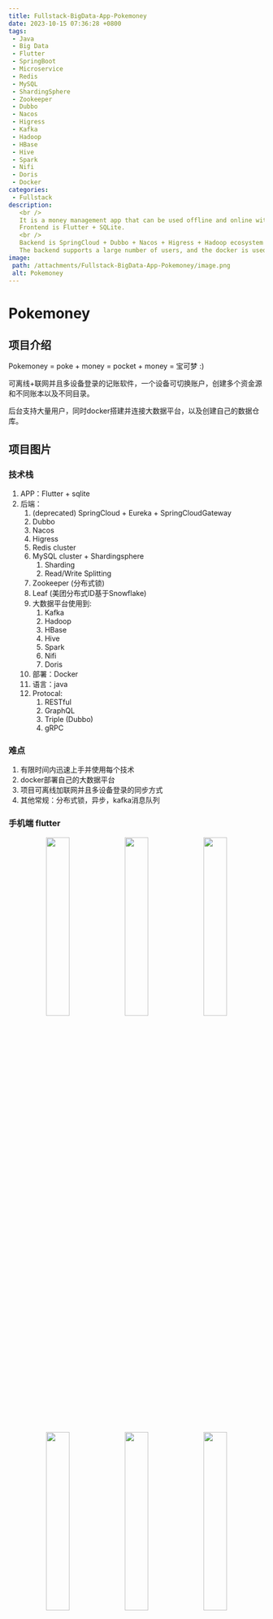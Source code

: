 ```yaml
---
title: Fullstack-BigData-App-Pokemoney
date: 2023-10-15 07:36:28 +0800
tags:
 - Java
 - Big Data
 - Flutter
 - SpringBoot
 - Microservice
 - Redis
 - MySQL
 - ShardingSphere
 - Zookeeper
 - Dubbo
 - Nacos
 - Higress
 - Kafka
 - Hadoop
 - HBase
 - Hive
 - Spark
 - Nifi
 - Doris
 - Docker
categories:
 - Fullstack
description: 
   <br />
   It is a money management app that can be used offline and online with syncronization, and can be logged in on multiple devices with syncronization. 
   Frontend is Flutter + SQLite.
   <br />
   Backend is SpringCloud + Dubbo + Nacos + Higress + Hadoop ecosystem + Nifi + Spark + Doris + Kafka + Zookeeper + Redis + MySQL + Docker. 
   The backend supports a large number of users, and the docker is used to build and connect to the big data platform, as well as create its own data warehouse.
image:
 path: /attachments/Fullstack-BigData-App-Pokemoney/image.png
 alt: Pokemoney
---
```

# Pokemoney

## 项目介绍
Pokemoney = poke + money = pocket + money = 宝可梦 :)

可离线+联网并且多设备登录的记账软件，一个设备可切换账户，创建多个资金源和不同账本以及不同目录。

后台支持大量用户，同时docker搭建并连接大数据平台，以及创建自己的数据仓库。

## 项目图片

### 技术栈
1. APP：Flutter + sqlite
2. 后端：
   1. (deprecated) SpringCloud + Eureka + SpringCloudGateway
   2. Dubbo
   3. Nacos
   4. Higress
   5. Redis cluster
   6. MySQL cluster + Shardingsphere
      1. Sharding
      2. Read/Write Splitting
   7. Zookeeper (分布式锁)
   8. Leaf (美团分布式ID基于Snowflake)
   9. 大数据平台使用到:
      1.  Kafka
      2.  Hadoop
      3.  HBase
      4.  Hive
      5.  Spark
      6.  Nifi
      7.  Doris
   10. 部署：Docker
   11. 语言：java
   12. Protocal:
       1.  RESTful
       2.  GraphQL
       3.  Triple (Dubbo)
       1.  gRPC

### 难点
1. 有限时间内迅速上手并使用每个技术
2. docker部署自己的大数据平台
3. 项目可离线加联网并且多设备登录的同步方式
4. 其他常规：分布式锁，异步，kafka消息队列

### 手机端 flutter

<div style="text-align:center;">
    <img src="/attachments/Fullstack-BigData-App-Pokemoney/login_page.png" width="30%" style="display:inline-block;">
    <img src="/attachments/Fullstack-BigData-App-Pokemoney/Ledger_books.png" width="30%" style="display:inline-block;">
    <img src="/attachments/Fullstack-BigData-App-Pokemoney/The_app_navigation.png" width="30%" style="display:inline-block;">
    <img src="/attachments/Fullstack-BigData-App-Pokemoney/main_page_1.png" width="30%" style="display:inline-block;">
    <img src="/attachments/Fullstack-BigData-App-Pokemoney/Funds_main.png" width="30%" style="display:inline-block;">
    <img src="/attachments/Fullstack-BigData-App-Pokemoney/Funds_MoreDetails.png" width="30%" style="display:inline-block;">
</div>

### 后端架构
1. v1: SpringClould + Eureka + SpringCloudGateway
![alt text](/attachments/Fullstack-BigData-App-Pokemoney/Frame_1.png)
2. v2: Dubbo + Nacos + SpringCloudGateway
![alt text](/attachments/Fullstack-BigData-App-Pokemoney/Frame_2.png) 
3. v3: Dubbo + Nacos + Higress
![alt text](/attachments/Fullstack-BigData-App-Pokemoney/Frame_6.png)

### 大数据架构
1. v1
   ![alt text](/attachments/Fullstack-BigData-App-Pokemoney/Frame_3.png)
2. v2
   ![alt text](/attachments/Fullstack-BigData-App-Pokemoney/Frame_4.png) 

## 代码链接

[Pokemoney记账软件](https://github.com/DuGuYifei/Pokemoney)
